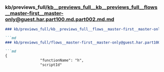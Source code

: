 ### kb/previews_full/kb__previews_full__kb__previews_full__flows__master-first__master-only@guest.har.part100.md.part002.md.md

```md
### kb/previews_full/kb__previews_full__flows__master-first__master-only@guest.har.part100.md.part002.md

```md
### kb/previews_full/flows__master-first__master-only@guest.har.part100.md (part 002)

```md
{
                "functionName": "h",
                "scriptId"
```

```

```

```
